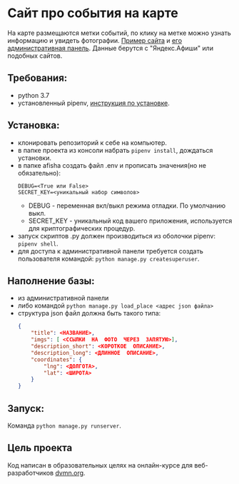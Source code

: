 # Сайт про события на карте
На карте размещаются метки событий, по клику на метке можно узнать информацию и увидеть фотографии. [Пример сайта](http://zedchi.pythonanywhere.com/) и [его административная панель](http://zedchi.pythonanywhere.com/admin). Данные берутся с "Яндекс.Афиши" или подобных сайтов.

## Требования:
- python 3.7
- установленный pipenv, [инструкция по установке](https://pipenv.pypa.io/en/latest/install/#installing-pipenv).

## Установка:
- клонировать репозиторий к себе на компьютер.
- в папке проекта из консоли набрать `pipenv install`, дождаться установки.
- в папке afisha создать файл .env и прописать значения(но не обязательно):
    ```
    DEBUG=<True или False>
    SECRET_KEY=<уникальный набор символов>
    ``` 
    - DEBUG - переменная вкл/выкл режима отладки. По умолчанию выкл.
    - SECRET_KEY - уникальный код вашего приложения, используется для криптографических процедур.
- запуск скриптов .py должен производиться из оболочки pipenv: `pipenv shell`.
- для доступа к административной панели требуется создать пользователя командой: `python manage.py createsuperuser`.

## Наполнение базы:
- из административной панели
- либо командой `python manage.py load_place <адрес json файла>`
- структура json файл должна быть такого типа:
    ```json
    {
        "title": <НАЗВАНИЕ>,
        "imgs": [ <ССЫЛКИ  НА  ФОТО  ЧЕРЕЗ  ЗАПЯТУЮ>],
        "description_short": <КОРОТКОЕ  ОПИСАНИЕ>,
        "description_long": <ДЛИННОЕ  ОПИСАНИЕ>,
        "coordinates": {
            "lng": <ДОЛГОТА>,
            "lat": <ШИРОТА>
        }
    }
    ```

## Запуск:
Команда `python manage.py runserver`.

## Цель проекта
Код написан в образовательных целях на онлайн-курсе для веб-разработчиков [dvmn.org](https://dvmn.org/).
